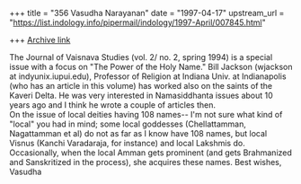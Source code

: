 +++
title = "356 Vasudha Narayanan"
date = "1997-04-17"
upstream_url = "https://list.indology.info/pipermail/indology/1997-April/007845.html"

+++
[Archive link](https://list.indology.info/pipermail/indology/1997-April/007845.html)

The Journal of Vaisnava Studies (vol. 2/ no. 2, spring 1994) is a special
issue with a focus on "The Power of the Holy Name."  Bill Jackson
(wjackson at indyunix.iupui.edu), Professor of Religion at Indiana Univ. at
Indianapolis (who has an article in this volume) has worked also on the
saints of the Kaveri Delta. He was very interested in Namasiddhanta issues
about 10 years ago and I think he wrote a couple of articles then.  
On the issue of local deities having 108 names-- I'm not sure what kind of
"local" you had in mind; some local goddesses (Chellattamman, Nagattamman et
al) do not as far as I know have 108 names, but local Visnus (Kanchi
Varadaraja, for instance) and local Lakshmis do.  Occasionally, when the
local Amman gets prominent (and gets Brahmanized and Sanskritized in the
process), she acquires these names.
Best wishes, Vasudha 






